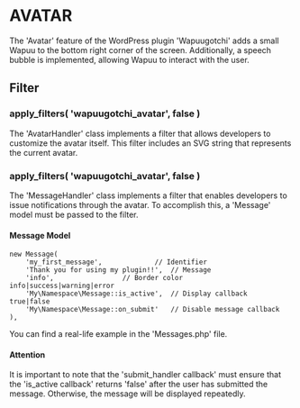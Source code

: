 # AVATAR #

The 'Avatar' feature of the WordPress plugin 'Wapuugotchi' adds a small Wapuu to the bottom right corner of the screen. Additionally, a speech bubble is implemented, allowing Wapuu to interact with the user.

## Filter ##
### apply_filters( 'wapuugotchi_avatar', false ) ###
The 'AvatarHandler' class implements a filter that allows developers to customize the avatar itself. This filter includes an SVG string that represents the current avatar.
### apply_filters( 'wapuugotchi_avatar', false ) ###
The 'MessageHandler' class implements a filter that enables developers to issue notifications through the avatar. To accomplish this, a 'Message' model must be passed to the filter.
#### Message Model ####
	new Message(
		'my_first_message',  			// Identifier
		'Thank you for using my plugin!!', 	// Message
		'info', 				// Border color   info|success|warning|error
		'My\Namespace\Message::is_active', 	// Display callback   true|false
		'My\Namespace\Message::on_submit' 	// Disable message callback
	),
You can find a real-life example in the 'Messages.php' file.

#### Attention ####
It is important to note that the 'submit_handler callback' must ensure that the 'is_active callback' returns 'false' after the user has submitted the message. Otherwise, the message will be displayed repeatedly.
